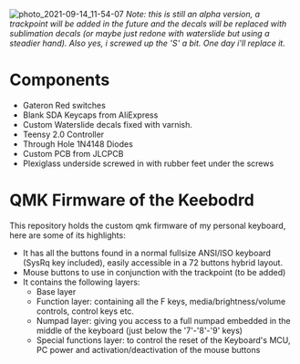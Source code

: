 ![photo_2021-09-14_11-54-07](https://user-images.githubusercontent.com/37450282/133236639-b7a9ccb2-f9db-4020-b20b-270eb2cbf64e.jpg)
*Note: this is still an alpha version, a trackpoint will be added in the future and the decals will be replaced with sublimation decals (or maybe just redone with waterslide but using a steadier hand). Also yes, i screwed up the 'S' a bit. One day i'll replace it.*

# Components
- Gateron Red switches 
- Blank SDA Keycaps from AliExpress
- Custom Waterslide decals fixed with varnish.
- Teensy 2.0 Controller
- Through Hole 1N4148 Diodes
- Custom PCB from JLCPCB
- Plexiglass underside screwed in with rubber feet under the screws

# QMK Firmware of the Keebodrd 
This repository holds the custom qmk firmware of my personal keyboard, here are some of its highlights:
- It has all the buttons found in a normal fullsize ANSI/ISO keyboard (SysRq key included), easily accessible in a 72 buttons hybrid layout.
- Mouse buttons to use in conjunction with the trackpoint (to be added)
- It contains the following layers:
  * Base layer
  * Function layer: containing all the F<N> keys, media/brightness/volume controls, control keys etc.
  * Numpad layer: giving you access to a full numpad embedded in the middle of the keyboard (just below the '7'-'8'-'9' keys)
  * Special functions layer: to control the reset of the Keyboard's MCU, PC power and activation/deactivation of the mouse buttons


